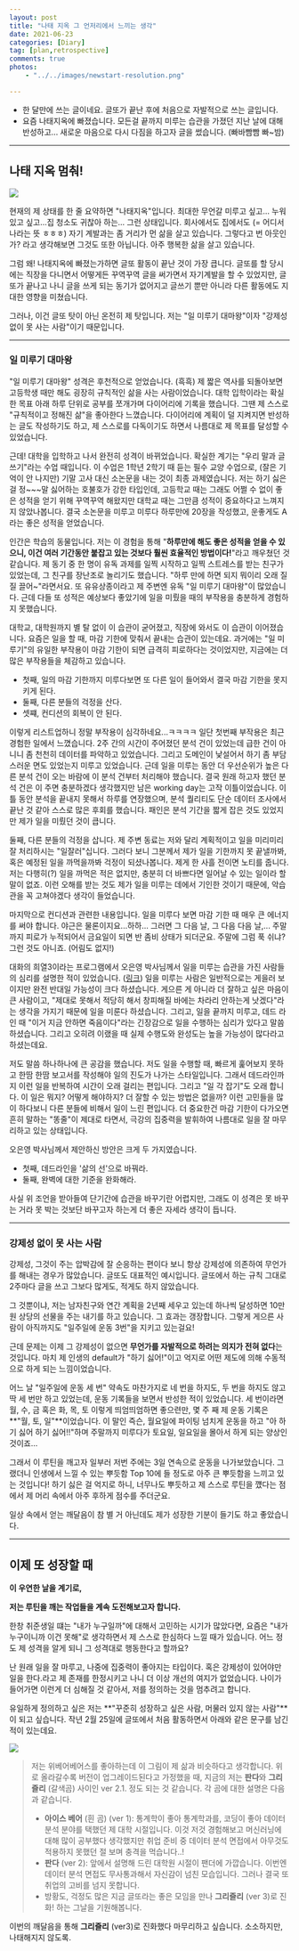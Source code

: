 ```yaml
---
layout: post
title: "나태 지옥 그 언저리에서 느끼는 생각"
date: 2021-06-23
categories: [Diary]
tag: [plan,retrospective]
comments: true
photos:
    - "../../images/newstart-resolution.png"

---
```



* 한 달만에 쓰는 글이네요. 글또가 끝난 후에 처음으로 자발적으로 쓰는 글입니다.
* 요즘 나태지옥에 빠졌습니다. 모든걸 끝까지 미루는 습관을 가졌던 지난 날에 대해 반성하고... 새로운 마음으로 다시 다짐을 하고자 글을 썼습니다. (빠바빰빰 빠~밤)

---
## 나태 지옥 멈춰!

![](../../images/newstart-hell.gif)

현재의 제 상태를 한 줄 요약하면 "나태지옥"입니다. 최대한 무언갈 미루고 싶고... 누워있고 싶고...집 청소도 귀찮아 하는... 그런 상태입니다.
회사에서도 집에서도 (= 어디서나라는 뜻 ㅎㅎㅎ) 자기 계발과는 좀 거리가 먼 삶을 살고 있습니다. 
그렇다고 번 아웃인가? 라고 생각해보면 그것도 또한 아닙니다. 아주 행복한 삶을 살고 있습니다.

그럼 왜! 나태지옥에 빠졌는가하면 글또 활동이 끝난 것이 가장 큽니다. 글또를 할 당시에는 직장을 다니면서 어떻게든 꾸역꾸역 글을 써가면서 자기계발을 할 수 있었지만,
글또가 끝나고 나니 글을 쓰게 되는 동기가 없어지고 글쓰기 뿐만 아니라 다른 활동에도 지대한 영향을 미쳤습니다.

그러나, 이건 글또 탓이 아닌 온전히 제 탓입니다. 저는 "일 미루기 대마왕"이자 "강제성 없이 못 사는 사람"이기 때문입니다. 

---
### 일 미루기 대마왕

"일 미루기 대마왕" 성격은 후천적으로 얻었습니다. (흑흑) 제 짧은 역사를 되돌아보면 고등학생 때만 해도 굉장히 규칙적인 삶을 사는 사람이었습니다.
대학 입학이라는 확실한 목표 아래 하루 단위로 공부를 쪼개가며 다이어리에 기록을 했습니다. 그땐 제 스스로 "규칙적이고 정해진 삶"을 좋아한다 느꼈습니다.
다이어리에 계획이 덜 지켜지면 반성하는 글도 작성하기도 하고, 제 스스로를 다독이기도 하면서 나름대로 제 목표를 달성할 수 있었습니다.

근데! 대학을 입학하고 나서 완전히 성격이 바뀌었습니다. 확실한 계기는 "우리 말과 글쓰기"라는 수업 때입니다. 이 수업은 1학년 2학기 때 듣는 필수 교양 수업으로, 
(잘은 기억이 안 나지만) 기말 고사 대신 소논문을 내는 것이 최종 과제였습니다. 
저는 하기 싫은 걸 정~~~말 싫어하는 호불호가 강한 타입인데, 고등학교 때는 그래도 어쩔 수 없이 좋은 성적을 얻기 위해 꾸역꾸역 해왔지만 대학교 때는 그만큼 성적이 중요하다고 느껴지지 않았나봅니다.
결국 소논문을 미루고 미루다 하루만에 20장을 작성했고, 운좋게도 A라는 좋은 성적을 얻었습니다.

인간은 학습의 동물입니다. 저는 이 경험을 통해 "**하루만에 해도 좋은 성적을 얻을 수 있으니, 이건 여러 기간동안 붙잡고 있는 것보다 훨씬 효율적인 방법이다!**"라고 깨우쳤던 것 같습니다. 
제 동기 중 한 명이 유독 과제를 일찍 시작하고 일찍 스트레스를 받는 친구가 있었는데, 그 친구를 장난조로 놀리기도 했습니다. "하루 만에 하면 되지 뭐이리 오래 질질 끌어~"라면서요.
또 유유상종이라고 제 주변엔 유독 "일 미루기 대마왕"이 많았습니다. 근데 다들 또 성적은 예상보다 좋았기에 일을 미뤘을 때의 부작용을 충분하게 경험하지 못했습니다.

대학교, 대학원까지 별 탈 없이 이 습관이 굳어졌고, 직장에 와서도 이 습관이 이어졌습니다. 
요즘은 일을 할 때, 마감 기한에 맞춰서 끝내는 습관이 있는데요.
과거에는 "일 미루기"의 유일한 부작용이 마감 기한이 되면 급격히 피로하다는 것이었지만, 지금에는 더 많은 부작용들을 체감하고 있습니다.

* 첫째, 일의 마감 기한까지 미루다보면 또 다른 일이 들어와서 결국 마감 기한을 못지키게 된다.
* 둘째, 다른 분들의 걱정을 산다. 
* 셋쨰, 컨디션의 회복이 안 된다.

이렇게 리스트업하니 정말 부작용이 심각하네요...ㅋㅋㅋㅋ 일단 첫번째 부작용은 최근 경험한 일에서 느꼈습니다.
2주 간의 시간이 주어졌던 분석 건이 있었는데 급한 건이 아니니 좀 천천히 데이터를 파악하고 있었습니다. 그리고 도메인이 낯설어서 하기 좀 부담스러운 면도 있었는지 미루고 있었습니다.
근데 일을 미루는 동안 더 우선순위가 높은 다른 분석 건이 오는 바람에 이 분석 건부터 처리해야 했습니다. 
결국 원래 하고자 했던 분석 건은 이 주면 충분하겠다 생각했지만 남은 working day는 고작 이틀이었습니다.
이틀 동안 분석을 끝내지 못해서 하루를 연장했으며, 분석 퀄리티도 단순 데이터 조사에서 끝난 것 같아 스스로 많은 후회를 했습니다. 
패인은 분석 기간을 짧게 잡은 것도 있었지만 제가 일을 미뤘던 것이 큽니다.

둘째, 다른 분들의 걱정을 삽니다. 제 주변 동료는 저와 달리 계획적이고 일을 미리미리 잘 처리하시는 "일잘러"십니다. 그러다 보니 그분께서 제가 일을 기한까지 못 끝낼까봐, 혹은 예정된 일을 까먹을까봐 걱정이 되셨나봅니다.
제게 한 사흘 전이면 노티를 줍니다. 저는 다행히(?) 일을 까먹은 적은 없지만, 충분히 더 바쁘다면 일어날 수 있는 일이라 할 말이 없죠.
이런 오해를 받는 것도 제가 일을 미루는 데에서 기인한 것이기 때문에, 악습관을 꼭 고쳐야겠다 생각이 들었습니다.

마지막으로 컨디션과 관련한 내용입니다. 일을 미루다 보면 마감 기한 때 매우 큰 에너지를 써야 합니다. 야근은 물론이지요...하하...
그러면 그 다음 날, 그 다음 다음 날,... 주말까지 피로가 누적되어서 금요일이 되면 반 좀비 상태가 되더군요. 
주말에 그럼 푹 쉬냐? 그런 것도 아니죠. (어림도 없지!)


대화의 희열3이라는 프로그램에서 오은영 박사님께서 일을 미루는 습관을 가진 사람들의 심리를 설명한 적이 있었습니다. ([링크](https://youtu.be/CKy5wtxroro))
일을 미루는 사람은 일반적으로는 게을러 보이지만 완전 반대일 가능성이 크다 하셨습니다. 게으른 게 아니라 더 잘하고 싶은 마음이 큰 사람이고, "제대로 못해서 적당히 해서 창피해질 바에는 차라리 안하는게 낫겠다"라는 생각을 가지기 때문에 일을 미룬다 하셨습니다. 그리고, 일을 끝까지 미루고, 데드 라인 때 "이거 지금 안하면 죽음이다"라는 긴장감으로 일을 수행하는 심리가 있다고 말씀하셨습니다. 그리고 오히려 이랬을 때 실제 수행도와 완성도는 높을 가능성이 많다라고 하셨는데요.

저도 말씀 하나하나에 큰 공감을 했습니다. 
저도 일을 수행할 때, 빠르게 훑어보지 못하고 한땀 한땀 보고서를 작성해야 일의 진도가 나가는 스타일입니다. 그래서 데드라인까지 이런 일을 반복하여 시간이 오래 걸리는 편입니다.
그리고 "일 각 잡기"도 오래 합니다. 이 일은 뭐지? 어떻게 해야하지? 더 잘할 수 있는 방법은 없을까? 이런 고민들을 많이 하다보니 다른 분들에 비해서 일이 느린 편입니다.
더 중요한건 마감 기한이 다가오면 흔히 말하는 "똥줄"이 제대로 타면서, 극강의 집중력을 발휘하여 나름대로 일을 잘 마무리하고 있는 상태입니다.

오은영 박사님께서 제안하신 방안은 크게 두 가지였습니다.

* 첫째, 데드라인을 '삶의 선'으로 바꿔라.
* 둘째, 완벽에 대한 기준을 완화해라.

사실 위 조언을 받아들여 단기간에 습관을 바꾸기란 어렵지만, 그래도 이 성격은 못 바꾸는 거라 못 박는 것보단 바꾸고자 하는게 더 좋은 자세라 생각이 듭니다.

---
### 강제성 없이 못 사는 사람

강제성, 그것이 주는 압박감에 잘 순응하는 편이다 보니 항상 강제성에 의존하여 무언가를 해내는 경우가 많았습니다.
글또도 대표적인 예시입니다. 글또에서 하는 규칙 그대로 2주마다 글을 쓰고 그보다 많게도, 적게도 하지 않았습니다.

그 것뿐이냐, 저는 남자친구와 연간 계획을 2년째 세우고 있는데 하나씩 달성하면 10만 원 상당의 선물을 주는 내기를 하고 있습니다.
그 효과는 갱장합니다. 그렇게 게으른 사람이 아직까지도 "일주일에 운동 3번"을 지키고 있는걸요!

근데 문제는 이제 그 강제성이 없으면 **무언가를 자발적으로 하려는 의지가 전혀 없다**는 것입니다.
마치 제 인생의 default가 "하기 싫어!"이고 억지로 어떤 제도에 의해 수동적으로 하게 되는 느낌이었습니다.

어느 날 "일주일에 운동 세 번" 약속도 마찬가지로 네 번을 하지도, 두 번을 하지도 않고 딱 세 번만 하고 있었는데,
운동 기록들을 보면서 반성한 적이 있었습니다. 세 번이라면 월, 수, 금 혹은 화, 목, 토 이렇게 띄엄띄엄하면 좋으련만,
몇 주 째 제 운동 기록은 **"월, 토, 일"**이었습니다. 이 말인 즉슨, 월요일에 파이팅 넘치게 운동을 하고 "아 하기 싫어 하기 싫어!!"하며
주말까지 미루다가 토요일, 일요일을 몰아서 하게 되는 양상인 것이죠...

그래서 이 루틴을 깨고자 일부러 저번 주에는 3일 연속으로 운동을 나가보았습니다. 
그랬더니 인생에서 느낄 수 있는 뿌듯함 Top 10에 들 정도로 아주 큰 뿌듯함을 느끼고 있는 것입니다!
하기 싫은 걸 억지로 하니, 너무나도 뿌듯하고 제 스스로 루틴을 꺴다는 점에서 제 머리 속에서 아주 후하게 점수를 주더군요.

일상 속에서 얻는 깨달음이 참 별 거 아닌데도 제가 성장한 기분이 들기도 하고 좋았습니다.

---
## 이제 또 성장할 때

**이 우연한 날을 계기로,**

**저는 루틴을 깨는 작업들을 계속 도전해보고자 합니다.**

한창 취준생일 떄는 "내가 누구일까"에 대해서 고민하는 시기가 많았다면, 요즘은 "내가 누구이니까 이건 못해"로 생각하면서 제 스스로 한심하다 느낄 때가 있습니다.
어느 정도 제 성격을 알게 되니 그 성격대로 행동한다고 할까요?

난 원래 일을 잘 마루고, 나중에 집중력이 좋아지는 타입이다. 혹은 강제성이 있어야만 일을 한다.라고 제 존재를 한정시키고 나니 더 이상 개선의 여지가 없었습니다.
나이가 들어가면 이런게 더 심해질 것 같아서, 저를 정의하는 것을 멈추려고 합니다.

유일하게 정의하고 싶은 저는 **"꾸준히 성장하고 싶은 사람, 머물러 있지 않는 사람"**이 되고 싶습니다.
작년 2월 25일에 글또에서 처음 활동하면서 아래와 같은 문구를 남긴 적이 있는데요. 


![](../../images/geultto-webarebears.png)

> 저는 위베어베어스를 좋아하는데 이 그림이 제 삶과 비슷하다고 생각합니다. 위로 올라갈수록 버전이 업그레이드된다고 가정했을 때, 지금의 저는 **판다**와 **그리즐리** (갈색곰) 사이인 ver 2.1. 정도 되는 것 같습니다. 각 곰에 대한 설명은 다음과 같습니다.
>   * **아이스 베어** (흰 곰) (ver 1): 통계학이 좋아 통계학과를, 코딩이 좋아 데이터 분석 분야를 택했던 제 대학 시절입니다. 이것 저것 경험해보고 머신러닝에 대해 많이 공부했다 생각했지만 취업 준비 중 데이터 분석 면접에서 아무것도 적용하지 못했던 절 보며 충격을 먹습니다..!
>   * **판다** (ver 2): 앞에서 설명해 드린 대학원 시절이 팬더에 가깝습니다. 이번엔 데이터 분석 면접도 무사통과해서 자신감이 넘친 모습입니다. 그러나 결국 또 취업의 고비를 넘지 못합니다.
>   * 방황도, 걱정도 많은 지금 글또라는 좋은 모임을 만나 **그리즐리** (ver 3)로 진화! 하는 그날을 기원해봅니다.
  

이번의 깨달음을 통해 **그리즐리** (ver3)로 진화했다 마무리하고 싶습니다.
소소하지만, 나태해지지 않도록.